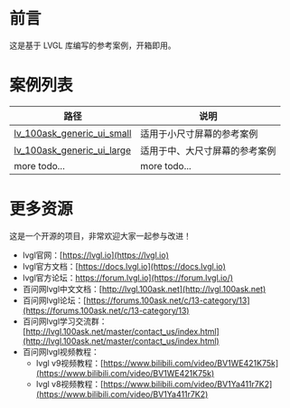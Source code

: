 # 前言

这是基于 LVGL 库编写的参考案例，开箱即用。

# 案例列表

|  路径   | 说明  |
|  ----  | ----  |
| [lv_100ask_generic_ui_small](lv_100ask_generic_ui_small/README_zh.md) | 适用于小尺寸屏幕的参考案例 |
| [lv_100ask_generic_ui_large](lv_100ask_generic_ui_large/README_zh.md) | 适用于中、大尺寸屏幕的参考案例 |
| more todo...  | more todo... |


# 更多资源

这是一个开源的项目，非常欢迎大家一起参与改进！

- lvgl官网：[https://lvgl.io](https://lvgl.io)
- lvgl官方文档：[https://docs.lvgl.io](https://docs.lvgl.io)
- lvgl官方论坛：https://forum.lvgl.io](https://forum.lvgl.io/)
- 百问网lvgl中文文档：[http://lvgl.100ask.net](http://lvgl.100ask.net)
- 百问网lvgl论坛：[https://forums.100ask.net/c/13-category/13](https://forums.100ask.net/c/13-category/13)
- 百问网lvgl学习交流群：[http://lvgl.100ask.net/master/contact_us/index.html](http://lvgl.100ask.net/master/contact_us/index.html)
- 百问网lvgl视频教程：
    - lvgl v9视频教程：[https://www.bilibili.com/video/BV1WE421K75k](https://www.bilibili.com/video/BV1WE421K75k)
    - lvgl v8视频教程：[https://www.bilibili.com/video/BV1Ya411r7K2](https://www.bilibili.com/video/BV1Ya411r7K2)

